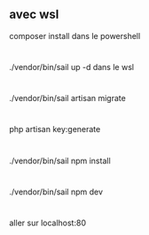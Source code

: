 ## avec wsl 
composer install dans le powershell
#
./vendor/bin/sail up -d dans le wsl
#
./vendor/bin/sail artisan migrate
#
php artisan key:generate
#
./vendor/bin/sail npm install
#
./vendor/bin/sail npm dev
#
aller sur localhost:80


